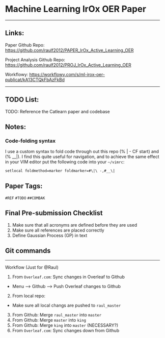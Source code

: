 # Machine Learning IrOx OER Paper
---

## Links:
Paper Github Repo:
https://github.com/raulf2012/PAPER_IrOx_Active_Learning_OER

Project Analysis Github Repo:
https://github.com/raulf2012/PROJ_IrOx_Active_Learning_OER

Workflowy: https://workflowy.com/s/ml-irox-oer-publicat/kA13CTQkFbAzFkBd

---

## TODO List:
TODO: Reference the Catlearn paper and codebase

## Notes:
### Code-folding syntax
I use a custom syntax to fold code through out this repo (% | - CF start) and (% \_\_|).
I find this quite useful for navigation, and to achieve the same effect in your VIM editor put the following code into your `~/vimrc`:

`setlocal foldmethod=marker foldmarker=#\|\ -,#__\|`



## Paper Tags:
  `#REF`
  `#TODO`
  `##COMBAK`

## Final Pre-submission Checklist
1. Make sure that all acronyms are defined before they are used
2. Make sure all references are placed correctly
3. Define Gaussian Process (GP) in text

## Git commands
---
Workflow (Just for @Raul)

1. From `Overleaf.com`: Sync changes in Overleaf to Github
  - Menu --> Github --> Push Overleaf changes to Github
2. From local repo:
  - Make sure all local changs are pushed to `raul_master`
3. From Github: Merge `raul_master` into `master`
4. From Github: Merge `master` into `king`
5. From Github: Merge `king` into `master` (NECESSARY?)
6. From `Overleaf.com`: Sync changes down from Github
